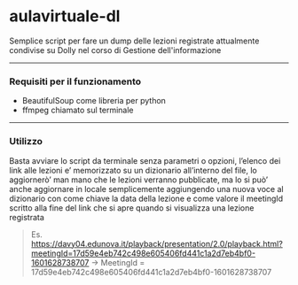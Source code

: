 # aulavirtuale-dl

Semplice script per fare un dump delle lezioni registrate attualmente condivise su Dolly nel corso di Gestione dell'informazione

- - - -

### Requisiti per il funzionamento

* BeautifulSoup come libreria per python
* ffmpeg chiamato sul terminale

- - - -

### Utilizzo

Basta avviare lo script da terminale senza parametri o opzioni, l’elenco dei link alle lezioni e’ memorizzato su un dizionario all’interno del file, lo aggiornerò’ man mano che le lezioni verranno pubblicate, ma lo si può’ anche aggiornare in locale semplicemente aggiungendo una nuova voce al dizionario con come chiave la data della lezione e come valore il meetingId scritto alla fine del link che si apre quando si visualizza una lezione registrata 

> Es. https://davy04.edunova.it/playback/presentation/2.0/playback.html?meetingId=17d59e4eb742c498e605406fd441c1a2d7eb4bf0-1601628738707 -> MeetingId = 17d59e4eb742c498e605406fd441c1a2d7eb4bf0-1601628738707  
